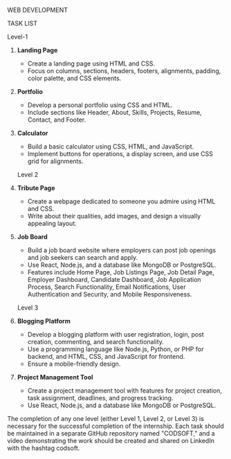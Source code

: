 WEB DEVELOPMENT

TASK LIST

Level-1
1. **Landing Page**
   - Create a landing page using HTML and CSS.
   - Focus on columns, sections, headers, footers, alignments, padding, color palette, and CSS elements.

2. **Portfolio**
   - Develop a personal portfolio using CSS and HTML.
   - Include sections like Header, About, Skills, Projects, Resume, Contact, and Footer.

3. **Calculator**
   - Build a basic calculator using CSS, HTML, and JavaScript.
   - Implement buttons for operations, a display screen, and use CSS grid for alignments.

    Level 2
1. **Tribute Page**
   - Create a webpage dedicated to someone you admire using HTML and CSS.
   - Write about their qualities, add images, and design a visually appealing layout.

2. **Job Board**
   - Build a job board website where employers can post job openings and job seekers can search and apply.
   - Use React, Node.js, and a database like MongoDB or PostgreSQL.
   - Features include Home Page, Job Listings Page, Job Detail Page, Employer Dashboard, Candidate Dashboard, Job Application Process, Search Functionality, Email Notifications, User Authentication and Security, and Mobile Responsiveness.

    Level 3
1. **Blogging Platform**
   - Develop a blogging platform with user registration, login, post creation, commenting, and search functionality.
   - Use a programming language like Node.js, Python, or PHP for backend, and HTML, CSS, and JavaScript for frontend.
   - Ensure a mobile-friendly design.

2. **Project Management Tool**
   - Create a project management tool with features for project creation, task assignment, deadlines, and progress tracking.
   - Use React, Node.js, and a database like MongoDB or PostgreSQL.

The completion of any one level (either Level 1, Level 2, or Level 3) is necessary for the successful completion of the internship. Each task should be maintained in a separate GitHub repository named "CODSOFT," and a video demonstrating the work should be created and shared on LinkedIn with the hashtag  codsoft.
